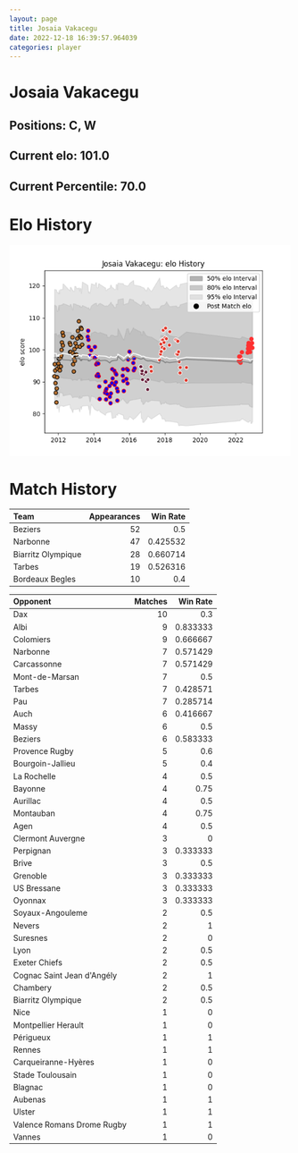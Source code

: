 ```yaml
---  
layout: page  
title: Josaia Vakacegu  
date: 2022-12-18 16:39:57.964039  
categories: player  
---
```

# Josaia Vakacegu

## Positions: C, W

## Current elo: 101.0

## Current Percentile: 70.0

# Elo History


![elo history](history_JosaiaVakacegu.png)
# Match History


| Team               |   Appearances |   Win Rate |
|:-------------------|--------------:|-----------:|
| Beziers            |            52 |   0.5      |
| Narbonne           |            47 |   0.425532 |
| Biarritz Olympique |            28 |   0.660714 |
| Tarbes             |            19 |   0.526316 |
| Bordeaux Begles    |            10 |   0.4      |

| Opponent                   |   Matches |   Win Rate |
|:---------------------------|----------:|-----------:|
| Dax                        |        10 |   0.3      |
| Albi                       |         9 |   0.833333 |
| Colomiers                  |         9 |   0.666667 |
| Narbonne                   |         7 |   0.571429 |
| Carcassonne                |         7 |   0.571429 |
| Mont-de-Marsan             |         7 |   0.5      |
| Tarbes                     |         7 |   0.428571 |
| Pau                        |         7 |   0.285714 |
| Auch                       |         6 |   0.416667 |
| Massy                      |         6 |   0.5      |
| Beziers                    |         6 |   0.583333 |
| Provence Rugby             |         5 |   0.6      |
| Bourgoin-Jallieu           |         5 |   0.4      |
| La Rochelle                |         4 |   0.5      |
| Bayonne                    |         4 |   0.75     |
| Aurillac                   |         4 |   0.5      |
| Montauban                  |         4 |   0.75     |
| Agen                       |         4 |   0.5      |
| Clermont Auvergne          |         3 |   0        |
| Perpignan                  |         3 |   0.333333 |
| Brive                      |         3 |   0.5      |
| Grenoble                   |         3 |   0.333333 |
| US Bressane                |         3 |   0.333333 |
| Oyonnax                    |         3 |   0.333333 |
| Soyaux-Angouleme           |         2 |   0.5      |
| Nevers                     |         2 |   1        |
| Suresnes                   |         2 |   0        |
| Lyon                       |         2 |   0.5      |
| Exeter Chiefs              |         2 |   0.5      |
| Cognac Saint Jean d'Angély |         2 |   1        |
| Chambery                   |         2 |   0.5      |
| Biarritz Olympique         |         2 |   0.5      |
| Nice                       |         1 |   0        |
| Montpellier Herault        |         1 |   0        |
| Périgueux                  |         1 |   1        |
| Rennes                     |         1 |   1        |
| Carqueiranne-Hyères        |         1 |   0        |
| Stade Toulousain           |         1 |   0        |
| Blagnac                    |         1 |   0        |
| Aubenas                    |         1 |   1        |
| Ulster                     |         1 |   1        |
| Valence Romans Drome Rugby |         1 |   1        |
| Vannes                     |         1 |   0        |
